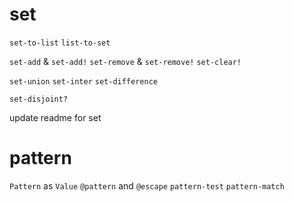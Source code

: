 # set

`set-to-list`
`list-to-set`

`set-add` & `set-add!`
`set-remove` & `set-remove!`
`set-clear!`

`set-union`
`set-inter`
`set-difference`

`set-disjoint?`

update readme for set

# pattern

`Pattern` as `Value`
`@pattern` and `@escape`
`pattern-test`
`pattern-match`
